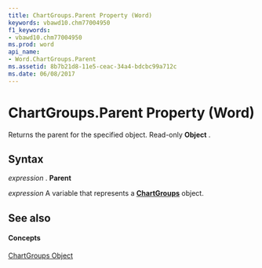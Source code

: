 ```yaml
---
title: ChartGroups.Parent Property (Word)
keywords: vbawd10.chm77004950
f1_keywords:
- vbawd10.chm77004950
ms.prod: word
api_name:
- Word.ChartGroups.Parent
ms.assetid: 8b7b21d8-11e5-ceac-34a4-bdcbc99a712c
ms.date: 06/08/2017
---
```



# ChartGroups.Parent Property (Word)

Returns the parent for the specified object. Read-only  **Object** .


## Syntax

 _expression_ . **Parent**

 _expression_ A variable that represents a **[ChartGroups](Word.ChartGroups.md)** object.


## See also


#### Concepts


[ChartGroups Object](Word.ChartGroups.md)

